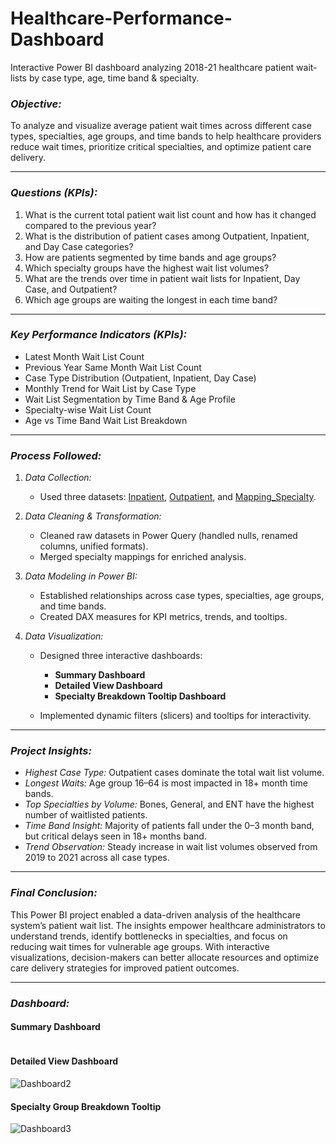 # Healthcare-Performance-Dashboard
Interactive Power BI dashboard analyzing 2018-21 healthcare patient wait-lists by case type, age, time band &amp; specialty.

### *Objective:*

To analyze and visualize average patient wait times across different case types, specialties, age groups, and time bands to help healthcare providers reduce wait times, prioritize critical specialties, and optimize patient care delivery.

---

### *Questions (KPIs):*
1. What is the current total patient wait list count and how has it changed compared to the previous year?
2. What is the distribution of patient cases among Outpatient, Inpatient, and Day Case categories?
3. How are patients segmented by time bands and age groups?
4. Which specialty groups have the highest wait list volumes?
5. What are the trends over time in patient wait lists for Inpatient, Day Case, and Outpatient?
6. Which age groups are waiting the longest in each time band?

---

### *Key Performance Indicators (KPIs):*
* Latest Month Wait List Count
* Previous Year Same Month Wait List Count
* Case Type Distribution (Outpatient, Inpatient, Day Case)
* Monthly Trend for Wait List by Case Type
* Wait List Segmentation by Time Band & Age Profile
* Specialty-wise Wait List Count
* Age vs Time Band Wait List Breakdown

---

### *Process Followed:*

1. *Data Collection:*

   * Used three datasets: [Inpatient](Datasets/Inpatient), [Outpatient](Datasets/Outpatient), and [Mapping_Specialty](Datasets/Mapping_Specialty.csv).

2. *Data Cleaning & Transformation:*

   * Cleaned raw datasets in Power Query (handled nulls, renamed columns, unified formats).
   * Merged specialty mappings for enriched analysis.

3. *Data Modeling in Power BI:*

   * Established relationships across case types, specialties, age groups, and time bands.
   * Created DAX measures for KPI metrics, trends, and tooltips.

4. *Data Visualization:*

   * Designed three interactive dashboards:
     * **Summary Dashboard**
     * **Detailed View Dashboard**
     * **Specialty Breakdown Tooltip Dashboard**

   * Implemented dynamic filters (slicers) and tooltips for interactivity.

---

### *Project Insights:*

* *Highest Case Type:* Outpatient cases dominate the total wait list volume.
* *Longest Waits:* Age group 16–64 is most impacted in 18+ month time bands.
* *Top Specialties by Volume:* Bones, General, and ENT have the highest number of waitlisted patients.
* *Time Band Insight:* Majority of patients fall under the 0–3 month band, but critical delays seen in 18+ months band.
* *Trend Observation:* Steady increase in wait list volumes observed from 2019 to 2021 across all case types.

---

### *Final Conclusion:*

This Power BI project enabled a data-driven analysis of the healthcare system’s patient wait list. The insights empower healthcare administrators to understand trends, identify bottlenecks in specialties, and focus on reducing wait times for vulnerable age groups. With interactive visualizations, decision-makers can better allocate resources and optimize care delivery strategies for improved patient outcomes.

---

### *Dashboard:*

#### Summary Dashboard
![]()

#### Detailed View Dashboard
![Dashboard2]()

#### Specialty Group Breakdown Tooltip
![Dashboard3]()
